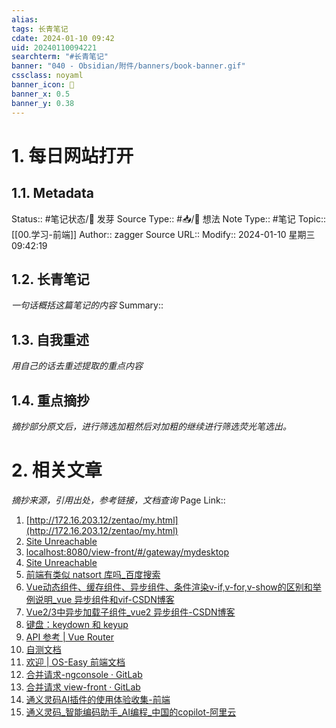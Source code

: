 ```yaml
---
alias:
tags: 长青笔记
cdate: 2024-01-10 09:42
uid: 20240110094221
searchterm: "#长青笔记"
banner: "040 - Obsidian/附件/banners/book-banner.gif"
cssclass: noyaml
banner_icon: 💌
banner_x: 0.5
banner_y: 0.38
---
```


# 1. 每日网站打开

## 1.1. Metadata

Status:: #笔记状态/🌱 发芽
Source Type:: #📥/💭 想法 
Note Type:: #笔记
Topic:: [[00.学习-前端]]
Author:: zagger
Source URL::
Modify:: 2024-01-10 星期三 09:42:19

## 1.2. 长青笔记

_一句话概括这篇笔记的内容_
Summary::

## 1.3. 自我重述

_用自己的话去重述提取的重点内容_

## 1.4. 重点摘抄

_摘抄部分原文后，进行筛选加粗然后对加粗的继续进行筛选荧光笔选出。_

# 2. 相关文章

_摘抄来源，引用出处，参考链接，文档查询_
Page Link::
1. [http://172.16.203.12/zentao/my.html](http://172.16.203.12/zentao/my.html)
2. [Site Unreachable](https://poe.com/chat/1xnvodloyqni0xse6z2)
3. [localhost:8080/view-front/#/gateway/mydesktop](http://localhost:8080/view-front/#/gateway/mydesktop)
4. [Site Unreachable](https://www.kdocs.cn/l/cmNqlFSeJMe9)
5. [前端有类似 natsort 库吗\_百度搜索](https://www.baidu.com/s?ie=utf-8&f=8&rsv_bp=1&rsv_idx=2&ch=&tn=baiduhome_pg&bar=&wd=%E5%89%8D%E7%AB%AF%E6%9C%89%E7%B1%BB%E4%BC%BC+natsort+%E5%BA%93%E5%90%97&oq=SortableJS&rsv_pq=d93392db004d0425&rsv_t=48284AIuhk%2BnXPix4Tq88XFQz9wr%2Bhf%2BrsL71JLDbDkzWHFYvPZgYQWmeDtJbISTgf8c&rqlang=cn&rsv_enter=1&rsv_btype=t&rsv_dl=tb&inputT=7534)
6. [Vue动态组件、缓存组件、异步组件、条件渲染v-if,v-for,v-show的区别和举例说明\_vue 异步组件和vif-CSDN博客](https://blog.csdn.net/weixin_56542608/article/details/134964554)
7. [Vue2/3中异步加载子组件\_vue2 异步组件-CSDN博客](https://blog.csdn.net/qq_41996454/article/details/130079024)
8. [键盘：keydown 和 keyup](https://zh.javascript.info/keyboard-events)
9. [API 参考 | Vue Router](https://v3.router.vuejs.org/zh/api/#router-getroutes)
10. [自测文档](https://www.kdocs.cn/l/cmNqlFSeJMe9)
11. [欢迎 | OS-Easy 前端文档](http://192.168.0.161/fedoc/)
12. [合并请求-ngconsole · GitLab](http://172.16.203.254/hanxiaoxiang/ngconsole/-/merge_requests)
13. [合并请求 view-front · GitLab](http://172.16.203.254/huangzijie/view-front/-/merge_requests)
14. [通义灵码AI插件的使用体验收集-前端](https://www.kdocs.cn/l/cd3qM5mG2S2W?from=docs&source=docsWeb&R=L1MvNg==)
15. [通义灵码\_智能编码助手\_AI编程\_中国的copilot-阿里云](https://tongyi.aliyun.com/lingma)
